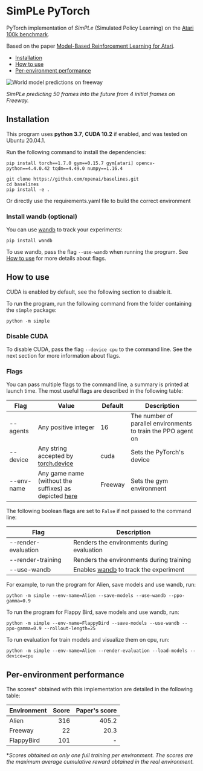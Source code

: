 # SimPLe PyTorch

PyTorch implementation of *SimPLe* (Simulated Policy Learning) on the [Atari 100k benchmark](https://paperswithcode.com/sota/atari-games-100k-on-atari-100k).

Based on the paper [Model-Based Reinforcement Learning for Atari](https://arxiv.org/abs/1903.00374).

- [Installation](#installation)
- [How to use](#how-to-use)
- [Per-environment performance](#per-environment-performance)

![World model predictions on freeway](simple/res/freeway_wm.gif)

*SimPLe predicting 50 frames into the future from 4 initial frames on Freeway.*

## Installation

This program uses **python 3.7**, **CUDA 10.2** if enabled, and was tested on Ubuntu 20.04.1.

Run the following command to install the dependencies:
  ```shell script
  pip install torch==1.7.0 gym==0.15.7 gym[atari] opencv-python==4.4.0.42 tqdm==4.49.0 numpy==1.16.4
  
  git clone https://github.com/openai/baselines.git
  cd baselines
  pip install -e .
  ```

Or directly use the requirements.yaml file to build the correct environment

### Install wandb (optional)

You can use [wandb](https://www.wandb.com/) to track your experiments:
```shell script
pip install wandb
```

To use wandb, pass the flag `--use-wandb` when running the program. See [How to use](#how-to-use) for more details about flags.

## How to use

CUDA is enabled by default, see the following section to disable it.

To run the program, run the following command from the folder containing the `simple` package:
```shell script
python -m simple
```

### Disable CUDA

To disable CUDA, pass the flag `--device cpu` to the command line. See the next section for more information about flags.

### Flags

You can pass multiple flags to the command line, a summary is printed at launch time.
The most useful flags are described in the following table:

| Flag | Value | Default | Description |
| ---- | ----- | ------- | ----------- |
| --agents | Any positive integer | 16 | The number of parallel environments to train the PPO agent on |
| --device | Any string accepted by [torch.device](https://pytorch.org/docs/stable/tensor_attributes.html#device-doc) | cuda | Sets the PyTorch's device |
| --env-name | Any game name (without the suffixes) as depicted [here](https://gym.openai.com/envs/#atari) | Freeway | Sets the gym environment | 

The following boolean flags are set to `False` if not passed to the command line:

| Flag | Description |
| ---- | ----------- |
| --render-evaluation | Renders the environments during evaluation |
| --render-training | Renders the environments during training |
| --use-wandb | Enables [wandb](https://www.wandb.com/) to track the experiment |

For example, to run the program for Alien, save models and use wandb, run:
```shell script
python -m simple --env-name=Alien --save-models --use-wandb --ppo-gamma=0.9
```

To run the program for Flappy Bird, save models and use wandb, run:
```shell script
python -m simple --env-name=FlappyBird --save-models --use-wandb --ppo-gamma=0.9 --rollout-length=25
```

To run evaluation for train models and visualize them on cpu, run:
```shell script
python -m simple --env-name=Alien --render-evaluation --load-models --device=cpu
```

## Per-environment performance

The scores* obtained with this implementation are detailed in the following table:

| Environment | Score | Paper's score |
| ----------- | ---:  | ---:          | 
| Alien | 316 | 405.2 | 
| Freeway | 22 | 20.3 | 
| FlappyBird | 101 | - | 

**Scores obtained on only one full training per environment.
 The scores are the maximum average cumulative reward obtained in the real environment.*
